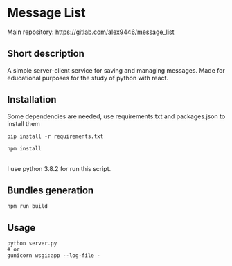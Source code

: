 # Message List
Main repository: https://gitlab.com/alex9446/message_list

## Short description
A simple server-client service for saving and managing messages.
Made for educational purposes for the study of python with react.

## Installation
Some dependencies are needed, use requirements.txt and packages.json to install them
```
pip install -r requirements.txt
```
```
npm install
```
  \
I use python 3.8.2 for run this script.

## Bundles generation
```
npm run build
```

## Usage
```
python server.py
# or
gunicorn wsgi:app --log-file -
```
